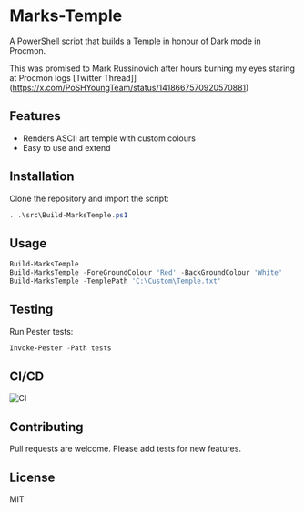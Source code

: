 # Marks-Temple

A PowerShell script that builds a Temple in honour of Dark mode in Procmon.

This was promised to Mark Russinovich after hours burning my eyes staring at Procmon logs
[Twitter Thread]](https://x.com/PoSHYoungTeam/status/1418667570920570881)

## Features

- Renders ASCII art temple with custom colours
- Easy to use and extend

## Installation

Clone the repository and import the script:

```powershell
. .\src\Build-MarksTemple.ps1
```

## Usage

```powershell
Build-MarksTemple
Build-MarksTemple -ForeGroundColour 'Red' -BackGroundColour 'White'
Build-MarksTemple -TemplePath 'C:\Custom\Temple.txt'
```

## Testing

Run Pester tests:

```powershell
Invoke-Pester -Path tests
```

## CI/CD

![CI](https://github.com/PowerShellYoungTeam/Marks-Temple/actions/workflows/ci.yml/badge.svg)

## Contributing

Pull requests are welcome. Please add tests for new features.

## License

MIT
